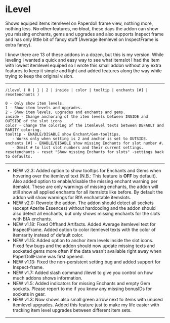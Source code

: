 # iLevel

Shows equiped items itemlevel on Paperdoll frame view, nothing more, nothing less. ~~No other features~~, ~~no bloat~~, these days the addon can show you missing enchants, gems and upgrades and also supports Inspect frame and has only little bit of fancy stuff (Average itemlevel on InspectFrame is extra fancy).

I know there are 13 of these addons in a dozen, but this is my version. While leveling I wanted a quick and easy way to see what itemslot I had the item with lowest itemlevel equiped so I wrote this small addon without any extra features to keep it simple and light and added features along the way while trying to keep the original vision.

---

```
/ilevel ( 0 | 1 | 2 | inside | color | tooltip | enchants [#] | resetenchants )

0 - Only show item levels.
1 - Show item levels and upgrades.
2 - Show item levels, upgrades and enchants and gems.
inside - Change anchoring of the item levels between INSIDE and OUTSIDE of the slot icons.
color - Change the coloring of the itemlevel texts between DEFAULT and RARITY coloring.
tooltip - ENABLE/DISABLE show Enchant/Gem-tooltips.
   - Works only when setting is 2 and anchor is set to OUTSIDE.
enchants [#] - ENABLE/DISABLE show missing Enchants for slot number #.
   - Ommit # to list slot numbers and their current settings.
resetenchants - reset "Show missing Enchants for slots" -settings back to defaults.
```

---

* NEW v2.3: Added option to show tooltips for Enchants and Gems when hovering over the itemlevel text (N.B.: This feature is **OFF** by default). Also added option to enable/disable the missing enchant warning per itemslot. These are only warnings of missing enchants, the addon will still show all applied enchants for all itemslots like before. By default the addon will show warnings for BfA enchantable itemslots.
* NEW v2.0: Rewrote the addon. The addon should detect all sockets (except Azerite Essences) without hardcoding and the addon should also detect all enchants, but only shows missing enchants for the slots with BfA enchants.
* NEW v1.18: Fixed Offhand Artifacts. Added Average itemlevel text for InspectFrame. Added option to color itemlevel texts with the color of itemrarity instead of default color.
* NEW v1.15: Added option to anchor item levels inside the slot icons. Fixed few bugs and the addon should now update missing texts and socketed gems more often if the data wasn't available right away when PaperDollFrame was first opened.
* NEW v1.13: Fixed the non-persistent setting bug and added support for Inspect-frame.
* NEW v1.7: Added slash command /ilevel to give you control on how much addons shows information.
* NEW v1.5: Added indicators for missing Enchants and empty Gem sockets. Please report to me if you know any missing bonusIDs for sockets in gear.
* NEW v1.3: Now shows also small green arrow next to items with unused itemlevel upgrades. Added this feature just to make my life easier with tracking item level upgrades between different item sets.

---